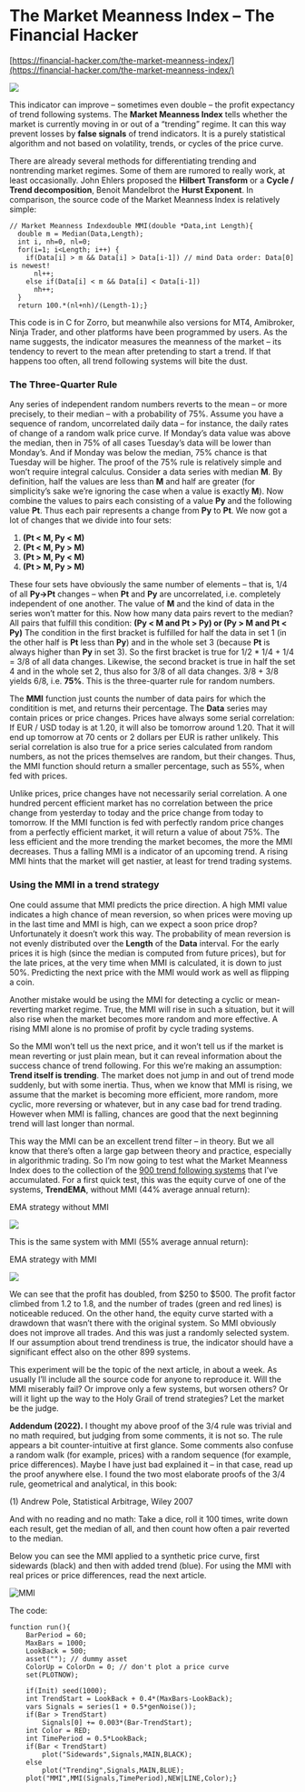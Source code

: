 # The Market Meanness Index – The Financial Hacker

[https://financial-hacker.com/the-market-meanness-index/](https://financial-hacker.com/the-market-meanness-index/)

![](https://financial-hacker.com/wp-content/uploads/2015/09/bear2.png)

This indicator can improve – sometimes even double – the profit expectancy of trend following systems. The **Market Meanness Index** tells whether the market is currently moving in or out of a “trending” regime. It can this way prevent losses by **false signals** of trend indicators. It is a purely statistical algorithm and not based on volatility, trends, or cycles of the price curve.

There are already several methods for differentiating trending and nontrending market regimes. Some of them are rumored to really work, at least occasionally. John Ehlers proposed the **Hilbert Transform** or a **Cycle / Trend decomposition**, Benoit Mandelbrot the **Hurst Exponent**. In comparison, the source code of the Market Meanness Index is relatively simple:

```
// Market Meanness Indexdouble MMI(double *Data,int Length){
  double m = Median(Data,Length);
  int i, nh=0, nl=0;
  for(i=1; i<Length; i++) {
    if(Data[i] > m && Data[i] > Data[i-1]) // mind Data order: Data[0] is newest!
      nl++;
    else if(Data[i] < m && Data[i] < Data[i-1])
      nh++;
  }
  return 100.*(nl+nh)/(Length-1);}
```

This code is in C for Zorro, but meanwhile also versions for MT4, Amibroker, Ninja Trader, and other platforms have been programmed by users. As the name suggests, the indicator measures the meanness of the market – its tendency to revert to the mean after pretending to start a trend. If that happens too often, all trend following systems will bite the dust.

### The Three-Quarter Rule

Any series of independent random numbers reverts to the mean – or more precisely, to their median – with a probability of 75%. Assume you have a sequence of random, uncorrelated daily data – for instance, the daily rates of change of a random walk price curve. If Monday’s data value was above the median, then in 75% of all cases Tuesday’s data will be lower than Monday’s. And if Monday was below the median, 75% chance is that Tuesday will be higher. The proof of the 75% rule is relatively simple and won’t require integral calculus. Consider a data series with median **M**. By definition, half the values are less than **M** and half are greater (for simplicity’s sake we’re ignoring the case when a value is exactly **M**). Now combine the values to pairs each consisting of a value **Py** and the following value **Pt**. Thus each pair represents a change from **Py** to **Pt**. We now got a lot of changes that we divide into four sets:

1. **(Pt < M, Py < M)**
2. **(Pt < M, Py > M)**
3. **(Pt > M, Py < M)**
4. **(Pt > M, Py > M)**

These four sets have obviously the same number of elements – that is, 1/4 of all **Py->Pt** changes – when **Pt** and **Py** are uncorrelated, i.e. completely independent of one another. The value of **M** and the kind of data in the series won’t matter for this. Now how many data pairs revert to the median? All pairs that fulfill this condition: **(Py < M and Pt > Py) or (Py > M and Pt < Py)** The condition in the first bracket is fulfilled for half the data in set 1 (in the other half is **Pt** less than **Py**) and in the whole set 3 (because **Pt** is always higher than **Py** in set 3). So the first bracket is true for 1/2 * 1/4 + 1/4 = 3/8 of all data changes. Likewise, the second bracket is true in half the set 4 and in the whole set 2, thus also for 3/8 of all data changes. 3/8 + 3/8 yields 6/8, i.e. **75%**. This is the three-quarter rule for random numbers.

The **MMI** function just counts the number of data pairs for which the conditition is met, and returns their percentage. The **Data** series may contain prices or price changes. Prices have always some serial correlation: If EUR / USD today is at 1.20, it will also be tomorrow around 1.20. That it will end up tomorrow at 70 cents or 2 dollars per EUR is rather unlikely. This serial correlation is also true for a price series calculated from random numbers, as not the prices themselves are random, but their changes. Thus, the MMI function should return a smaller percentage, such as 55%, when fed with prices.

Unlike prices, price changes have not necessarily serial correlation. A one hundred percent efficient market has no correlation between the price change from yesterday to today and the price change from today to tomorrow. If the MMI function is fed with perfectly random price changes from a perfectly efficient market, it will return a value of about 75%. The less efficient and the more trending the market becomes, the more the MMI decreases. Thus a falling MMI is a indicator of an upcoming trend. A rising MMI hints that the market will get nastier, at least for trend trading systems.

### Using the MMI in a trend strategy

One could assume that MMI predicts the price direction. A high MMI value indicates a high chance of mean reversion, so when prices were moving up in the last time and MMI is high, can we expect a soon price drop? Unfortunately it doesn’t work this way. The probability of mean reversion is not evenly distributed over the **Length** of the **Data** interval. For the early prices it is high (since the median is computed from future prices), but for the late prices, at the very time when MMI is calculated, it is down to just 50%. Predicting the next price with the MMI would work as well as flipping a coin.

Another mistake would be using the MMI for detecting a cyclic or mean-reverting market regime. True, the MMI will rise in such a situation, but it will also rise when the market becomes more random and more effective. A rising MMI alone is no promise of profit by cycle trading systems.

So the MMI won’t tell us the next price, and it won’t tell us if the market is mean reverting or just plain mean, but it can reveal information about the success chance of trend following. For this we’re making an assumption: **Trend itself is trending**. The market does not jump in and out of trend mode suddenly, but with some inertia. Thus, when we know that MMI is rising, we assume that the market is becoming more efficient, more random, more cyclic, more reversing or whatever, but in any case bad for trend trading. However when MMI is falling, chances are good that the next beginning trend will last longer than normal.

This way the MMI can be an excellent trend filter – in theory. But we all know that there’s often a large gap between theory and practice, especially in algorithmic trading. So I’m now going to test what the Market Meanness Index does to the collection of the [900 trend following systems](http://www.financial-hacker.com/trend-and-exploiting-it/) that I’ve accumulated. For a first quick test, this was the equity curve of one of the systems, **TrendEMA**, without MMI (44% average annual return):

EMA strategy without MMI

![](https://financial-hacker.com/wp-content/uploads/2015/09/TrendEMA_EURUSD.png)

This is the same system with MMI (55% average annual return):

EMA strategy with MMI

![](https://financial-hacker.com/wp-content/uploads/2015/09/TrendEMA_EURUSD1.png)

We can see that the profit has doubled, from $250 to $500. The profit factor climbed from 1.2 to 1.8, and the number of trades (green and red lines) is noticeable reduced. On the other hand, the equity curve started with a drawdown that wasn’t there with the original system. So MMI obviously does not improve all trades. And this was just a randomly selected system. If our assumption about trend trendiness is true, the indicator should have a significant effect also on the other 899 systems.

This experiment will be the topic of the next article, in about a week. As usually I’ll include all the source code for anyone to reproduce it. Will the MMI miserably fail? Or improve only a few systems, but worsen others? Or will it light up the way to the Holy Grail of trend strategies? Let the market be the judge.

**Addendum (2022).** I thought my above proof of the 3/4 rule was trivial and no math required, but judging from some comments, it is not so. The rule appears a bit counter-intuitive at first glance. Some comments also confuse a random walk (for example, prices) with a random sequence (for example, price differences). Maybe I have just bad explained it – in that case, read up the proof anywhere else. I found the two most elaborate proofs of the 3/4 rule, geometrical and analytical, in this book:

(1) Andrew Pole, Statistical Arbitrage, Wiley 2007

And with no reading and no math: Take a dice, roll it 100 times, write down each result, get the median of all, and then count how often a pair reverted to the median.

Below you can see the MMI applied to a synthetic price curve, first sidewards (black) and then with added trend (blue). For using the MMI with real prices or price differences, read the next article.

![MMI](http://financial-hacker.com/images/Regime.png)

The code:

```
function run(){
	BarPeriod = 60;
	MaxBars = 1000;
	LookBack = 500;
	asset(""); // dummy asset
	ColorUp = ColorDn = 0; // don't plot a price curve
	set(PLOTNOW);

	if(Init) seed(1000);
	int TrendStart = LookBack + 0.4*(MaxBars-LookBack);
	vars Signals = series(1 + 0.5*genNoise());
	if(Bar > TrendStart)
		Signals[0] += 0.003*(Bar-TrendStart);
	int Color = RED;
	int TimePeriod = 0.5*LookBack;
	if(Bar < TrendStart)
		plot("Sidewards",Signals,MAIN,BLACK);
	else
		plot("Trending",Signals,MAIN,BLUE);
	plot("MMI",MMI(Signals,TimePeriod),NEW|LINE,Color);}
```